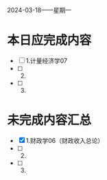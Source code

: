 2024-03-18——星期一
# 本日应完成内容

- [ ] 1.计量经济学07
- [ ] 2.
- [ ] 3.

# 未完成内容汇总

- [x] 1.财政学06（财政收入总论）
- [ ] 2.
- [ ] 3.